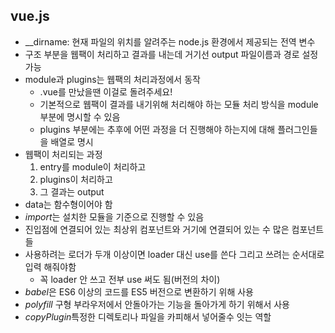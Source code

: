 vue.js
------
* __dirname: 현재 파일의 위치를 알려주는 node.js 환경에서 제공되는 전역 변수
* 구조 부분을 웹팩이 처리하고 결과를 내는데 거기선 output 파일이름과 경로 설정 가능
* module과 plugins는 웹팩의 처리과정에서 동작
    * .vue를 만났을땐 이걸로 돌려주세요!
    * 기본적으로 웹팩이 결과를 내기위해 처리해야 하는 모듈 처리 방식을 module 부분에 명시할 수 있음
    * plugins 부분에는 추후에 어떤 과정을 더 진행해야 하는지에 대해 플러그인들을 배열로 명시
* 웹팩이 처리되는 과정
    1. entry를 module이 처리하고
    2. plugins이 처리하고
    3. 그 결과는 output
* data는 함수형이어야 함
* *import*는 설치한 모듈을 기준으로 진행할 수 있음
* 진입점에 연결되어 있는 최상위 컴포넌트와 거기에 연결되어 있는 수 많은 컴포넌트들
* 사용하려는 로더가 두개 이상이면 loader 대신 use를 쓴다 그리고 쓰려는 순서대로 입력 해줘야함
    * 꼭 loader 안 쓰고 전부 use 써도 됨(버전의 차이)
* *babel*은 ES6 이상의 코드를 ES5 버전으로 변환하기 위해 사용
* *polyfill* 구형 부라우저에서 안돌아가는 기능을 돌아가게 하기 위해서 사용
* *copyPlugin*특정한 디렉토리나 파일을 카피해서 넣어줄수 잇는 역할